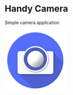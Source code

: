 # Handy Camera
Simple camera application

![Handy Camera Logo](https://github.com/Dimowner/HandyCamera/blob/master/app/src/main/res/mipmap-xxxhdpi/ic_handy_camera.png)

